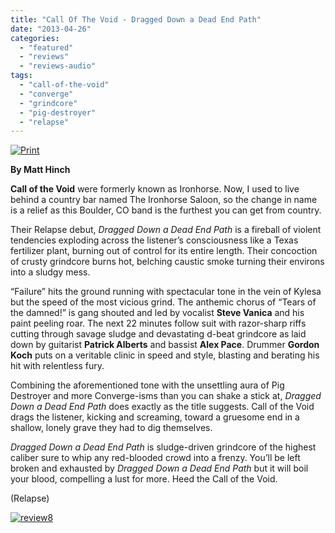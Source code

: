 ```yaml
---
title: "Call Of The Void - Dragged Down a Dead End Path"
date: "2013-04-26"
categories: 
  - "featured"
  - "reviews"
  - "reviews-audio"
tags: 
  - "call-of-the-void"
  - "converge"
  - "grindcore"
  - "pig-destroyer"
  - "relapse"
---
```


[![Print](http://www.hellbound.ca/wp-content/uploads/2013/04/dragged_1400-590x590.jpg)](http://www.hellbound.ca/wp-content/uploads/2013/04/dragged_1400.jpg)

**By Matt Hinch**

**Call of the Void** were formerly known as Ironhorse. Now, I used to live behind a country bar named The Ironhorse Saloon, so the change in name is a relief as this Boulder, CO band is the furthest you can get from country.

Their Relapse debut, _Dragged Down a Dead End Path_ is a fireball of violent tendencies exploding across the listener’s consciousness like a Texas fertilizer plant, burning out of control for its entire length. Their concoction of crusty grindcore burns hot, belching caustic smoke turning their environs into a sludgy mess.

“Failure” hits the ground running with spectacular tone in the vein of Kylesa but the speed of the most vicious grind. The anthemic chorus of “Tears of the damned!” is gang shouted and led by vocalist **Steve Vanica** and his paint peeling roar. The next 22 minutes follow suit with razor-sharp riffs cutting through savage sludge and devastating d-beat grindcore as laid down by guitarist **Patrick Alberts** and bassist **Alex Pace**. Drummer **Gordon Koch** puts on a veritable clinic in speed and style, blasting and berating his hit with relentless fury.

Combining the aforementioned tone with the unsettling aura of Pig Destroyer and more Converge-isms than you can shake a stick at, _Dragged Down a Dead End Path_ does exactly as the title suggests. Call of the Void drags the listener, kicking and screaming, toward a gruesome end in a shallow, lonely grave they had to dig themselves.

_Dragged Down a Dead End Path_ is sludge-driven grindcore of the highest caliber sure to whip any red-blooded crowd into a frenzy. You’ll be left broken and exhausted by _Dragged Down a Dead End Path_ but it will boil your blood, compelling a lust for more. Heed the Call of the Void.

(Relapse)

[![review8](http://www.hellbound.ca/wp-content/uploads/2009/07/review8.png)](http://www.hellbound.ca/wp-content/uploads/2009/07/review8.png)
